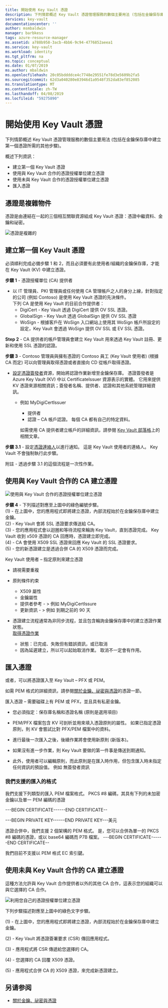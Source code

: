 ```yaml
---
title: 開始使用 Key Vault 憑證
description: 下列情節概述 Key Vault 憑證管理服務的數個主要用法 (包括在金鑰保存庫中建立第一個憑證所需的其他步驟)。
services: key-vault
documentationcenter: ''
author: msmbaldwin
manager: barbkess
tags: azure-resource-manager
ms.assetid: a788b958-3acb-4bb6-9c94-4776852aeea1
ms.service: key-vault
ms.workload: identity
ms.tgt_pltfrm: na
ms.topic: conceptual
ms.date: 01/07/2019
ms.author: mbaldwin
ms.openlocfilehash: 20c05bddddce4c7748e29551fe78d3e5609b2fa5
ms.sourcegitcommit: 62d3a040280e83946d1a9548f352da83ef852085
ms.translationtype: MT
ms.contentlocale: zh-TW
ms.lasthandoff: 04/08/2019
ms.locfileid: "59275890"
---
```

# <a name="get-started-with-key-vault-certificates"></a>開始使用 Key Vault 憑證
下列情節概述 Key Vault 憑證管理服務的數個主要用法 (包括在金鑰保存庫中建立第一個憑證所需的其他步驟)。

概述下列資訊：
- 建立第一個 Key Vault 憑證
- 使用與 Key Vault 合作的憑證授權單位建立憑證
- 使用未與 Key Vault 合作的憑證授權單位建立憑證
- 匯入憑證

## <a name="certificates-are-complex-objects"></a>憑證是複雜物件
憑證是由連結在一起的三個相互關聯資源組成 Key Vault 憑證：憑證中繼資料、金鑰和祕密。


![憑證是複雜的](media/azure-key-vault.png)


## <a name="creating-your-first-key-vault-certificate"></a>建立第一個 Key Vault 憑證  
 必須順利完成必備步驟 1 和 2，而且必須要有此使用者/組織的金鑰保存庫，才能在 Key Vault (KV) 中建立憑證。  

**步驟 1** - 憑證授權單位 (CA) 提供者  
-   以 IT 管理員、PKI 管理員或任何使用 CA 管理帳戶之人的身分上線，針對指定的公司 (例如 Contoso) 是使用 Key Vault 憑證的先決條件。  
    下列 CA 是使用 Key Vault 的目前合作提供者：  
    -   DigiCert - Key Vault 透過 DigiCert 提供 OV SSL 憑證。  
    -   GlobalSign - Key Vault 透過 GlobalSign 提供 OV SSL 憑證  
    -   WoSign - 根據客戶在 WoSign 入口網站上使用其 WoSign 帳戶所設定的設定，Key Vault 會透過 WoSign 提供 OV SSL 或 EV SSL 憑證。  

**Step 2** - CA 提供者的帳戶管理員會建立 Key Vault 用來透過 Key Vault 註冊、更新和使用 SSL 憑證的認證。

**步驟 3** - Contoso 管理員與擁有憑證的 Contoso 員工 (Key Vault 使用者) (根據 CA 而定) 可以向管理員取得憑證或者直接向 CD 從帳戶取得憑證。  

- [設定憑證簽發者](/rest/api/keyvault/setcertificateissuer/setcertificateissuer)資源，開始將認證作業新增至金鑰保存庫。 憑證簽發者是 Azure Key Vault (KV) 中以 CertificateIssuer 資源表示的實體。 它用來提供 KV 憑證來源相關資訊；簽發者名稱、提供者、認證和其他系統管理詳細資訊。
  - 例如 MyDigiCertIssuer  
    -   提供者  
    -   認證 – CA 帳戶認證。 每個 CA 都有自己的特定資料。  

    如需使用 CA 提供者建立帳戶的詳細資訊，請參閱 [Key Vault 部落格](https://aka.ms/kvcertsblog)上的相關文章。  

**步驟 3.1** - 設定[憑證連絡人](/rest/api/keyvault/setcertificatecontacts/setcertificatecontacts)以進行通知。 這是 Key Vault 使用者的連絡人。 Key Vault 不會強制執行此步驟。  

附註 - 透過步驟 3.1 的這個流程是一次性作業。  

## <a name="creating-a-certificate-with-a-ca-partnered-with-key-vault"></a>使用與 Key Vault 合作的 CA 建立憑證

![使用與 Key Vault 合作的憑證授權單位建立憑證](media/certificate-authority-2.png)

**步驟 4** - 下列描述對應至上圖中的綠色編號步驟。  
  (1) - 在上圖中，您的應用程式即將建立憑證，內部流程始於在金鑰保存庫中建立金鑰。  
  (2) - Key Vault 會將 SSL 憑證要求傳送給 CA。  
  (3) - 您的應用程式會以迴圈和等待流程來輪詢 Key Vault，直到憑證完成。 Key Vault 收到 x509 憑證的 CA 回應時，憑證建立即完成。  
  (4) - CA 會使用 X509 SSL 憑證來回應 Key Vault 的 SSL 憑證要求。  
  (5) - 您的新憑證建立是透過合併 CA 的 X509 憑證而完成。  

  Key Vault 使用者 – 指定原則來建立憑證

  -   請視需要重複  
  -   原則條件約束  
      -   X509 屬性  
      -   金鑰屬性  
      -   提供者參考 - > 例如 MyDigiCertIssure  
      -   更新資訊 - > 例如 到期之前的 90 天  

  - 憑證建立流程通常為非同步流程，並且包含輪詢金鑰保存庫中的建立憑證作業狀態。  
[取得憑證作業](/rest/api/keyvault/getcertificateoperation/getcertificateoperation)  
      -   狀態：已完成、失敗但有錯誤資訊，或已取消  
      -   因為延遲建立，所以可以起始取消作業。 取消不一定會有作用。  

## <a name="import-a-certificate"></a>匯入憑證  
 或者，可以將憑證匯入至 Key Vault – PFX 或 PEM。  

 如需 PEM 格式的詳細資訊，請參閱[關於金鑰、祕密與憑證](about-keys-secrets-and-certificates.md)的憑證一節。  

 匯入憑證 – 需要磁碟上有 PEM 或 PFX，並且具有私密金鑰。 
-   您必須指定：保存庫名稱和憑證名稱 (原則是選用項目)

-   PEM/PFX 檔案包含 KV 可剖析並用來填入憑證原則的屬性。 如果已指定憑證原則，則 KV 會嘗試比對 PFX/PEM 檔案中的資料。  

-   進行最後一次匯入之後，後續作業將會使用新原則 (新版本)。  

-   如果沒有進一步作業，則 Key Vault 要做的第一件事是傳送到期通知。 

-   此外，使用者可以編輯原則，而此原則是在匯入時作用，但包含匯入時未指定任何資訊的預設值。 例如 無簽發者資訊  

### <a name="formats-of-import-we-support"></a>我們支援的匯入的格式
我們支援下列類型的匯入 PEM 檔案格式。 PKCS #8 編碼，其具有下列的未加密金鑰以及單一 PEM 編碼的憑證

---BEGIN CERTIFICATE------END CERTIFICATE--

---BEGIN PRIVATE KEY------END PRIVATE KEY---美元

憑證合併中，我們支援 2 個架構的 PEM 格式。 是，您可以合併為單一的 PKCS #8 編碼的憑證，或以 base64 編碼而 P7B 檔案。 ---BEGIN CERTIFICATE------END CERTIFICATE--

我們目前不支援以 PEM 格式 EC 索引鍵。

## <a name="creating-a-certificate-with-a-ca-not-partnered-with-key-vault"></a>使用未與 Key Vault 合作的 CA 建立憑證  
 這種方法允許與 Key Vault 合作提供者以外的其他 CA 合作，這表示您的組織可以與它選擇的 CA 合作。  

![利用您自己的憑證授權單位建立憑證](media/certificate-authority-1.png)  

 下列步驟描述對應至上圖中的綠色文字步驟。  

  (1) - 在上圖中，您的應用程式即將建立憑證，內部流程始於在金鑰保存庫中建立金鑰。  

  (2) - Key Vault 將憑證簽署要求 (CSR) 傳回應用程式。  

  (3) - 應用程式將 CSR 傳遞給您選擇的 CA。  

  (4) - 您選擇的 CA 回覆 X509 憑證。  

  (5) - 應用程式合併 CA 的 X509 憑證，來完成新憑證建立。

## <a name="see-also"></a>另请参阅

- [關於金鑰、祕密與憑證](about-keys-secrets-and-certificates.md)
